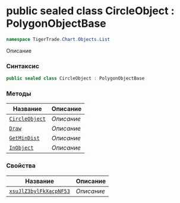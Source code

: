
# public sealed class CircleObject : PolygonObjectBase
```csharp
namespace TigerTrade.Chart.Objects.List
```



Описание

### Синтаксис
```csharp
public sealed class CircleObject : PolygonObjectBase
```


### Методы
| Название | Описание |
| --- | --- |
| [`CircleObject`](./CircleObject.cs/Методы/CircleObject.md) | *Описание* |
| [`Draw`](./CircleObject.cs/Методы/Draw.md) | *Описание* |
| [`GetMinDist`](./CircleObject.cs/Методы/GetMinDist.md) | *Описание* |
| [`InObject`](./CircleObject.cs/Методы/InObject.md) | *Описание* |

### Свойства
| Название | Описание |
| --- | --- |
| [`xsuJlZ3bylFkXacpNF53`](./CircleObject.cs/Свойства/xsuJlZ3bylFkXacpNF53.md) | *Описание* |



